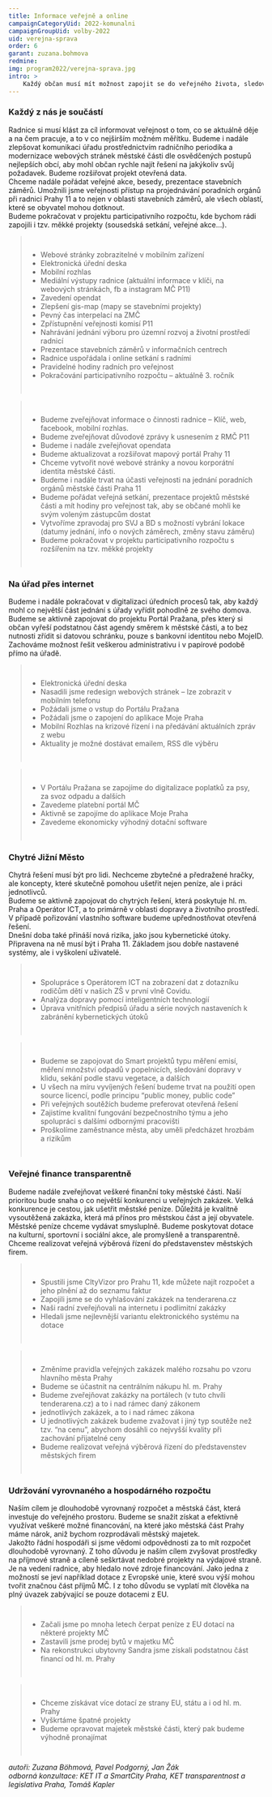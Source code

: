 ```yaml
---
title: Informace veřejně a online
campaignCategoryUid: 2022-komunalni
campaignGroupUid: volby-2022
uid: verejna-sprava
order: 6
garant: zuzana.bohmova
redmine:  
img: program2022/verejna-sprava.jpg
intro: >
    Každý občan musí mít možnost zapojit se do veřejného života, sledovat a komentovat kroky radnice, a to pohodlně ze svého domova. Chceme výrazně vylepšit webové stránky Prahy 11, aby všichni zájemci rychle našli požadované informace a mohli s úřadem pohodlně komunikovat online.
---
```


### Každý z nás je součástí
Radnice si musí klást za cíl informovat veřejnost o tom, co se aktuálně děje a na čem pracuje, a to v co nejširším možném měřítku. Budeme i nadále zlepšovat komunikaci úřadu prostřednictvím radničního periodika a modernizace webových stránek městské části dle osvědčených postupů nejlepších obcí, aby mohl občan rychle najít řešení na jakýkoliv svůj požadavek. Budeme rozšiřovat projekt otevřená data. <br>
Chceme nadále pořádat veřejné akce, besedy, prezentace stavebních záměrů. Umožnili jsme veřejnosti přístup na projednávání poradních orgánů při radnici Prahy 11 a to nejen v oblasti stavebních záměrů, ale všech oblastí, které se obyvatel mohou dotknout. <br>
Budeme pokračovat v projektu participativního rozpočtu, kde bychom rádi zapojili i tzv. měkké projekty (sousedská setkání, veřejné akce...).
<div class="reseni">
<blockquote style="border:margin:1em;1px solid black;padding:1em">  
<ul>
<li> Webové stránky zobrazitelné v mobilním zařízení   </li>
<li> Elektronická úřední deska   </li>
<li> Mobilní rozhlas   </li>
<li> Mediální výstupy radnice (aktuální informace v klíči, na webových stránkách, fb a instagram MČ P11)  </li>
<li> Zavedení opendat  </li>
<li> Zlepšení gis-map (mapy se stavebními projekty)   </li>
<li> Pevný čas interpelací na ZMČ   </li>
<li> Zpřístupnění veřejnosti komisí P11   </li>
<li> Nahrávání jednání výboru pro územní rozvoj a životní prostředí radnicí  </li>
<li> Prezentace stavebních záměrů v informačních centrech  </li>
<li> Radnice uspořádala i online setkání s radními   </li>
<li> Pravidelné hodiny radních pro veřejnost   </li>
<li> Pokračování participativního rozpočtu – aktuálně 
3. ročník   </li>
</ul>
</blockquote>
</div>

<div class="reseni">
<blockquote style="border:margin:1em;1px solid black;padding:1em">  
<ul>
<li> Budeme zveřejňovat informace o činnosti radnice – Klíč, web, facebook, mobilní rozhlas.    </li>
<li> Budeme zveřejňovat důvodové zprávy k usnesením z RMČ P11   </li>
<li> Budeme i nadále zveřejňovat opendata   </li>
<li> Budeme aktualizovat a rozšiřovat mapový portál Prahy 11  </li>
<li> Chceme vytvořit nové webové stránky a novou korporátní identita městské části.  </li>
<li> Budeme i nadále trvat na účasti veřejnosti na jednání poradních orgánů městské části Praha 11</li>
<li> Budeme pořádat veřejná setkání, prezentace projektů městské části a mít hodiny pro veřejnost tak, aby se občané mohli ke svým voleným zástupcům dostat   </li>
<li> Vytvoříme zpravodaj pro SVJ a BD s možností vybrání lokace (datumy jednání, info o nových záměrech, změny stavu záměru)   </li>
<li> Budeme pokračovat v projektu participativního rozpočtu s rozšířením na tzv. měkké projekty  </li>
</ul>
</blockquote>
</div>

### Na úřad přes internet
Budeme i nadále pokračovat v digitalizaci úředních procesů tak, aby každý mohl co největší část jednání s úřady vyřídit pohodlně ze svého domova. <br>
Budeme se aktivně zapojovat do projektu Portál Pražana, přes který si občan vyřeší podstatnou část agendy směrem k městské části, a to bez nutnosti zřídit si datovou schránku, pouze s bankovní identitou nebo MojeID. <br>
Zachováme možnost řešit veškerou administrativu i v papírové podobě přímo na úřadě. 

<div class="reseni">
<blockquote style="border:margin:1em;1px solid black;padding:1em">  
<ul>
<li> Elektronická úřední deska   </li>
<li> Nasadili jsme redesign webových stránek – lze zobrazit v mobilním telefonu   </li>
<li> Požádali jsme o vstup do Portálu Pražana   </li>
<li> Požádali jsme o zapojení do aplikace Moje Praha  </li>
<li> Mobilní Rozhlas na krizové řízení i na předávání aktuálních zpráv z webu   </li>
<li> Aktuality je možné dostávat emailem, RSS dle výběru   </li>
    </ul>
</blockquote>
</div>

<div class="reseni">
<blockquote style="border:margin:1em;1px solid black;padding:1em">  
<ul>
<li> V Portálu Pražana se zapojíme do digitalizace poplatků za psy, za svoz odpadu a dalších</li>
<li> Zavedeme platební portál MČ   </li>
<li> Aktivně se zapojíme do aplikace Moje Praha   </li>
<li> Zavedeme ekonomicky výhodný dotační software  </li>
</ul>
</blockquote>
</div>

### Chytré Jižní Město
Chytrá řešení musí být pro lidi. Nechceme zbytečné a předražené hračky, ale koncepty, které skutečně pomohou ušetřit nejen peníze, ale i práci jednotlivců.<br>
Budeme se aktivně zapojovat do chytrých řešení, která poskytuje hl. m. Praha a Operátor ICT, a to primárně v oblasti dopravy a životního prostředí. <br>
V případě pořizování vlastního software budeme upřednostňovat otevřená řešení. <br>
Dnešní doba také přináší nová rizika, jako jsou kybernetické útoky. Připravena na ně musí být i Praha 11. Základem jsou dobře nastavené systémy, ale i vyškolení uživatelé.

<div class="reseni">
<blockquote style="border:margin:1em;1px solid black;padding:1em">  
<ul>
<li> Spolupráce s Operátorem ICT na zobrazení dat z dotazníku rodičům dětí v našich ZŠ v první vlně Covidu. </li>
<li> Analýza dopravy pomocí inteligentních technologií</li>
<li> Úprava vnitřních předpisů úřadu a série nových nastaveních k zabránění kybernetických útoků </li>
</ul>
</blockquote>
</div>

<div class="reseni">
<blockquote style="border:margin:1em;1px solid black;padding:1em">  
<ul>
<li> Budeme se zapojovat do Smart projektů typu měření emisí, měření množství odpadů v popelnicích, sledování dopravy v klidu, sekání podle stavu vegetace, a dalších</li>
<li> U všech na míru vyvíjených řešení budeme trvat na použití open source licencí, podle principu “public money, public code”</li>
<li> Při veřejných soutěžích budeme preferovat otevřená řešení</li>
<li> Zajistíme kvalitní fungování bezpečnostního týmu a jeho spolupráci s dalšími odbornými pracovišti</li>
<li> Proškolíme zaměstnance města, aby uměli předcházet hrozbám a rizikům</li>
</ul>
</blockquote>
</div>


### Veřejné finance transparentně
Budeme nadále zveřejňovat veškeré finanční toky městské části.
Naší prioritou bude snaha o co největší konkurenci u veřejných zakázek. Velká konkurence je cestou, jak ušetřit městské peníze. Důležitá je kvalitně vysoutěžená zakázka, která má přínos pro městskou část a její obyvatele. <br>
Městské peníze chceme vydávat smysluplně. Budeme poskytovat dotace na kulturní, sportovní i sociální akce, ale promyšleně a transparentně. <br>
Chceme realizovat veřejná výběrová řízení do představenstev městských firem.

<div class="reseni">
<blockquote style="border:margin:1em;1px solid black;padding:1em">  
<ul>
<li> Spustili jsme CItyVizor pro Prahu 11, kde můžete najít rozpočet a jeho plnění až do seznamu faktur</li>
<li> Zapojili jsme se do vyhlašování zakázek na tenderarena.cz</li>
<li> Naši radní zveřejňovali na internetu i podlimitní zakázky</li>
<li> Hledali jsme nejlevnější variantu elektronického systému na dotace</li>
</ul>
</blockquote>
</div>

<div class="reseni">
<blockquote style="border:margin:1em;1px solid black;padding:1em">  
<ul>
<li> Změníme pravidla veřejných zakázek malého rozsahu po vzoru hlavního města Prahy </li>
<li> Budeme se účastnit na centrálním nákupu hl. m. Prahy </li>
<li> Budeme zveřejňovat zakázky na portálech (v tuto chvíli tenderarena.cz) a to i nad rámec daný zákonem</li>
<li> jednotlivých zakázek, a to i nad rámec zákona</li>
<li> U jednotlivých zakázek budeme zvažovat i jiný typ soutěže než tzv. “na cenu”, abychom dosáhli co nejvyšší kvality při zachování přijatelné ceny</li>
<li>  Budeme realizovat veřejná výběrová řízení do představenstev městských firem</li>
    </ul>
</blockquote>
</div>

### Udržování vyrovnaného a hospodárného rozpočtu
Naším cílem je dlouhodobě vyrovnaný rozpočet a městská část, která investuje do veřejného prostoru. Budeme se snažit získat a efektivně využívat veškeré možné financování, na které jako městská část Prahy máme nárok, aniž bychom rozprodávali městský majetek.<br>
Jakožto řádní hospodáři si jsme vědomi odpovědnosti za to mít rozpočet dlouhodobě vyrovnaný. Z toho důvodu je naším cílem zvyšovat prostředky na příjmové straně a cíleně seškrtávat nedobré projekty na výdajové straně. <br>
Je na vedení radnice, aby hledalo nové zdroje financování. Jako jedna z možností se jeví například dotace z Evropské unie, které svou výší mohou tvořit značnou část příjmů MČ. I z toho důvodu se vyplatí mít člověka na plný úvazek zabývající se pouze dotacemi z EU.

<div class="reseni">
<blockquote style="border:margin:1em;1px solid black;padding:1em">  
<ul>
<li> Začali jsme po mnoha letech čerpat peníze z EU dotací na některé projekty MČ</li>
<li> Zastavili jsme prodej bytů v majetku MČ</li>
<li> Na rekonstrukci ubytovny Sandra jsme získali podstatnou část financí od hl. m. Prahy</li>
</ul>
</blockquote>
</div>

<div class="reseni">
<blockquote style="border:margin:1em;1px solid black;padding:1em">  
<ul>
<li> Chceme získávat více dotací ze strany EU, státu a i od hl. m. Prahy</li>
<li> Vyškrtáme špatné projekty</li>
<li> Budeme opravovat majetek městské části, který pak budeme výhodně pronajímat</li>
</ul>
</blockquote>
</div>


*autoři: Zuzana Böhmová, Pavel Podgorný, Jan Žák<br>
odborná konzultace: KET IT a SmartCity Praha, KET transparentnost a legislativa Praha, Tomáš Kapler*

<style>
  .reseni .hide button { color: red; }
  .reseni .show button { color: gren; }  
</style>

<script type="text/javascript" src="https://ajax.googleapis.com/ajax/libs/jquery/1.7.2/jquery.min.js"></script>
<script type="text/javascript" src="/assets/js/reseni.js"></script>
